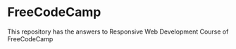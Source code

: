 # FreeCodeCamp
This repository has the answers to Responsive Web Development Course of FreeCodeCamp
